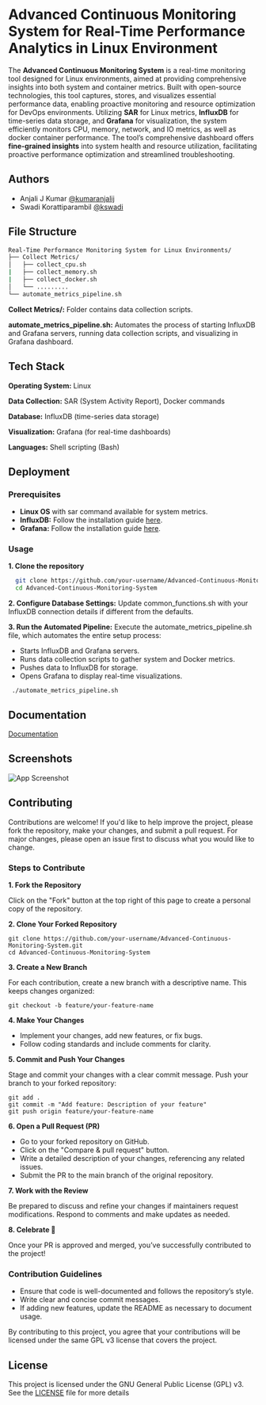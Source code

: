 
# Advanced Continuous Monitoring System for Real-Time Performance Analytics in Linux Environment

The **Advanced Continuous Monitoring System** is a real-time monitoring tool designed for Linux environments, aimed at providing comprehensive insights into both system and container metrics. Built with open-source technologies, this tool captures, stores, and visualizes essential performance data, enabling proactive monitoring and resource optimization for DevOps environments. Utilizing **SAR** for Linux metrics, **InfluxDB** for time-series data storage, and **Grafana** for visualization, the system efficiently monitors CPU,
memory, network, and IO metrics, as well as docker container performance. The tool’s comprehensive dashboard offers **fine-grained insights** into system health and resource utilization, facilitating proactive performance optimization and streamlined troubleshooting.


## Authors

- Anjali J Kumar [@kumaranjalij](https://github.com/kumaranjalij)
- Swadi Korattiparambil [@kswadi](https://github.com/kswadi)


## File Structure

```bash
Real-Time Performance Monitoring System for Linux Environments/
├── Collect Metrics/
│   ├── collect_cpu.sh
|   ├── collect_memory.sh
|   ├── collect_docker.sh
│   └── .........
└── automate_metrics_pipeline.sh

```

**Collect Metrics/:** Folder contains data collection scripts.

**automate_metrics_pipeline.sh:** Automates the process of starting InfluxDB and Grafana servers, running data collection scripts, and visualizing in Grafana dashboard.
## Tech Stack

**Operating System:** Linux 

**Data Collection:** SAR (System Activity Report), Docker commands 

**Database:** InfluxDB (time-series data storage)

**Visualization:** Grafana (for real-time dashboards) 

**Languages:** Shell scripting (Bash) 


## Deployment

### Prerequisites
- **Linux OS** with sar command available for system metrics.
- **InfluxDB:** Follow the installation guide [here](https://docs.influxdata.com/influxdb/v1/introduction/install/).
- **Grafana:** Follow the installation guide [here](https://grafana.com/docs/grafana/latest/setup-grafana/installation/). 


### Usage

**1. Clone the repository**

```bash
  git clone https://github.com/your-username/Advanced-Continuous-Monitoring-System.git
  cd Advanced-Continuous-Monitoring-System

```
**2. Configure Database Settings:** Update common_functions.sh with your InfluxDB connection details if different from the defaults.

**3. Run the Automated Pipeline:** Execute the automate_metrics_pipeline.sh file, which automates the entire setup process: 
- Starts InfluxDB and Grafana servers.
- Runs data collection scripts to gather system and Docker metrics.
- Pushes data to InfluxDB for storage.
- Opens Grafana to display real-time visualizations.

```
 ./automate_metrics_pipeline.sh
```
## Documentation

[Documentation](https://linktodocumentation)


## Screenshots

![App Screenshot](https://via.placeholder.com/468x300?text=App+Screenshot+Here)


## Contributing

Contributions are welcome! If you'd like to help improve the project, please fork the repository, make your changes, and submit a pull request. For major changes, please open an issue first to discuss what you would like to change.

### Steps to Contribute

**1. Fork the Repository**   

Click on the "Fork" button at the top right of this page to create a personal copy of the repository.

**2. Clone Your Forked Repository**  
```
git clone https://github.com/your-username/Advanced-Continuous-Monitoring-System.git
cd Advanced-Continuous-Monitoring-System
```

**3. Create a New Branch**  

For each contribution, create a new branch with a descriptive name. This keeps changes organized:
```
git checkout -b feature/your-feature-name
```

**4. Make Your Changes**  
- Implement your changes, add new features, or fix bugs.
- Follow coding standards and include comments for clarity.

**5. Commit and Push Your Changes**  

Stage and commit your changes with a clear commit message. Push your branch to your forked repository:
```
git add .
git commit -m "Add feature: Description of your feature"
git push origin feature/your-feature-name
```

**6. Open a Pull Request (PR)**  
- Go to your forked repository on GitHub.
- Click on the "Compare & pull request" button.
- Write a detailed description of your changes, referencing any related issues.
- Submit the PR to the main branch of the original repository.

**7. Work with the Review**  

Be prepared to discuss and refine your changes if maintainers request modifications.
Respond to comments and make updates as needed.

**8. Celebrate 🎉**  

Once your PR is approved and merged, you’ve successfully contributed to the project!


### Contribution Guidelines

- Ensure that code is well-documented and follows the repository’s style.
- Write clear and concise commit messages.
- If adding new features, update the README as necessary to document usage.

By contributing to this project, you agree that your contributions will be licensed under the same GPL v3 license that covers the project.

## License

This project is licensed under the GNU General Public License (GPL) v3. See the [LICENSE](https://github.com/kumaranjalij/Advanced-Continuous-Monitoring-System/blob/main/LICENSE) file for more details

